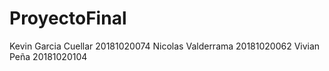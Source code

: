 # ProyectoFinal
Kevin Garcia Cuellar 20181020074
Nicolas Valderrama 20181020062
Vivian Peña 20181020104

